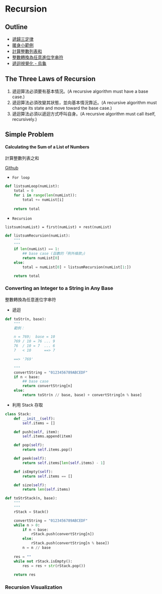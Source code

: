 # Recursion

## Outline
* [遞歸三定律](#the-three-laws-of-recursion)
* [暖身小範例](#simple-problem)
 * [計算整數列表和](#calculating-the-sum-of-a-list-of-numbers)
 * [整數轉換為任意進位字串符](#converting-an-integer-to-a-string-in-any-base)
* [遞迴視覺化 - 烏龜](#recursion_visualization)

## The Three Laws of Recursion

1. 遞迴算法必須要有基本情況。(A recursive algorithm must have a base case.)
2. 遞迴算法必須改變其狀態，並向基本情況靠近。(A recursive algorithm must change its state and move toward the base case.)
3. 遞迴算法必須以遞迴方式呼叫自身。(A recursive algorithm must call itself, recursively.)

## Simple Problem

#### Calculating the Sum of a List of Numbers
計算整數列表之和

[Github](https://github.com/kstseng/dsa-ml-tool-note/blob/master/DSA/ProblemSolvingWithAlgorithmsAndDataStructures/CODE/Recursion/recursion_sum_of_list.py)

* `For loop`

```python
def listsumLoop(numList):
    total = 0
    for i in range(len(numList)):
        total += numList[i]
    
    return total
```

* `Recursion`

```
listsum(numList) = first(numList) + rest(numList)
```

```python
def listsumRecursion(numList):
    """ 
    """
    if len(numList) == 1:
        ## base case (函數的「例外條款」)
        return numList[0]
    else:
        total = numList[0] + listsumRecursion(numList[1:])

    return total
```


### Converting an Integer to a String in Any Base
整數轉換為任意進位字串符

* 遞迴

```python
def toStr(n, base):
    """
    範例：

    n = 769;  base = 10
    769 / 10 = 76 ... 9
    76  / 10 = 7  ... 6
    7   < 10      ==> 7

    ==> '769'

    """
    convertString = "0123456789ABCEDF"
    if n < base:
        ## base case
        return convertString[n]
    else:
        return toStr(n // base, base) + convertString[n % base]
```

* 利用 Stack 存取

```python
class Stack:
    def __init__(self):
        self.items = []

    def push(self, item):
        self.items.append(item)

    def pop(self):
        return self.items.pop()

    def peek(self):
        return self.items[len(self.items) - 1]

    def isEmpty(self):
        return self.items == []

    def size(self):
        return len(self.items)

def toStrStack(n, base):
    """
    """
    rStack = Stack()

    convertString = "0123456789ABCEDF"
    while n > 0:
        if n < base:
            rStack.push(convertString[n])
        else:
            rStack.push(convertString[n % base])
        n = n // base
    
    res = ""
    while not rStack.isEmpty():
        res = res + str(rStack.pop())
    
    return res
```

### Recursion Visualization

